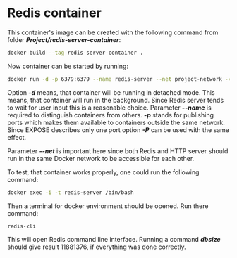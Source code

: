 # Redis container

This container's image can be created with the following command from folder **_Project/redis-server-container_**:

```bash
docker build --tag redis-server-container .
```

Now container can be started by running:

```bash
docker run -d -p 6379:6379 --name redis-server --net project-network -v /var/cec:/rdb-repository redis-server-container
```

Option **_-d_** means, that container will be running in detached mode. This means, that container will run in the background. 
Since Redis server tends to wait for user input this is a reasonable choice. Parameter **_--name_** is required to distinguish containers from 
others. **_-p_** stands for publishing ports which makes them available to containers outside the same network. Since EXPOSE describes only one port option **_-P_**
can be used with the same effect.

Parameter **_--net_** is important here since both Redis and HTTP server should run in the same Docker network to be accessible for each other.

To test, that container works properly, one could run the following command:

```bash
docker exec -i -t redis-server /bin/bash
```

Then a terminal for docker environment should be opened. Run there command:

```bash
redis-cli
```

This will open Redis command line interface. Running a command **_dbsize_** should give result 11881376, if everything was done correctly.


